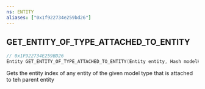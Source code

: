 ```yaml
---
ns: ENTITY
aliases: ["0x1f922734e259bd26"]
---
```

## GET_ENTITY_OF_TYPE_ATTACHED_TO_ENTITY

```c
// 0x1F922734E259BD26
Entity GET_ENTITY_OF_TYPE_ATTACHED_TO_ENTITY(Entity entity, Hash modelHash);
```

Gets the entity index of any entity of the given model type that is attached to teh parent entity

